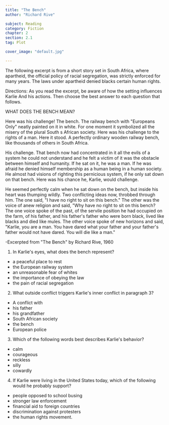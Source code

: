 ```yaml
---
title: "The Bench"
author: "Richard Rive"

subject: Reading
category: Fiction
chapter: 2
section: 2.1
tag: Plot

cover_image: "default.jpg"

---
```

The following excerpt is from a short story set in South Africa, where apartheid, the official policy of racial segregation, was strictly enforced for many years. The laws under apartheid denied blacks certain human rights.

Directions: As you read the excerpt, be aware of how the setting influences Karlie And his actions. Then choose the best answer to each question that follows.

WHAT DOES THE BENCH MEAN?

Here was his challenge! The bench. The railway bench with "Europeans Only" neatly painted on it in white. For one moment it symbolized all the misery of the plural South s African society. Here was his challenge to the rights of a man. Here it stood. A perfectly ordinary wooden railway bench, like thousands of others in South Africa.

His challenge. That bench now had concentrated in it all the evils of a system he could not understand and he felt a victim of it was the obstacle between himself and humanity. If he sat on it, he was a man. If he was afraid he denied himself membership as a human being in a human society. He almost had visions of righting this pernicious system, if he only sat down on that bench. Here was his chance he, Karlie, would challenge.

He seemed perfectly calm when he sat down on the bench, but inside his heart was thumping wildly. Two conflicting ideas now, throbbed through him. The one said, "I have no right to sit on this bench." The other was the voice of anew religion and said, "Why have no right to sit on this bench? The one voice spoke of the past, of the servile position he had occupied on the farm, of his father, and his father's father who were born black, lived like blacks and died like mules. The other voice spoke of new horizons and said, "Karlie, you are a man. You have dared what your father and your father's father would not have dared. You will die like a man."

-Excerpted from "The Bench" by Richard Rive, 1960

  1.  In Karlie's eyes, what does the bench represent?

  * a peaceful place to rest
  * the European railway system
  * an unreasonable fear of whites
  * the importance of obeying the law
  * the pain of racial segregation

  2.  What outside conflict triggers Karlie's inner conflict in paragraph 3?

  * A conflict with
  * his father
  * his grandfather
  * South African society
  * the bench
  * European police

  3.  Which of the following words best describes Karlie's behavior?

  * calm
  * courageous
  * reckless
  * silly
  * cowardly

  4.  If Karlie were living in the United States today, which of the following would he probably support?

  * people opposed to school busing
  * stronger law enforcement
  * financial aid to foreign countries
  * discrimination against protesters
  * the human rights movement.
